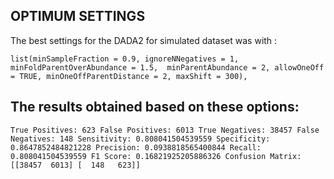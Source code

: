 ## OPTIMUM SETTINGS

The best settings for the DADA2 for simulated dataset was with : 

`list(minSampleFraction = 0.9, ignoreNNegatives = 1, minFoldParentOverAbundance = 1.5, 
minParentAbundance = 2, allowOneOff = TRUE, minOneOffParentDistance = 2, maxShift = 300),
`
## The results obtained based on these options:  
`True Positives: 623
False Positives: 6013
True Negatives: 38457
False Negatives: 148
Sensitivity: 0.808041504539559
Specificity: 0.8647852484821228
Precision: 0.0938818565400844
Recall: 0.808041504539559
F1 Score: 0.16821925205886326
Confusion Matrix:
[[38457  6013]
 [  148   623]]`
